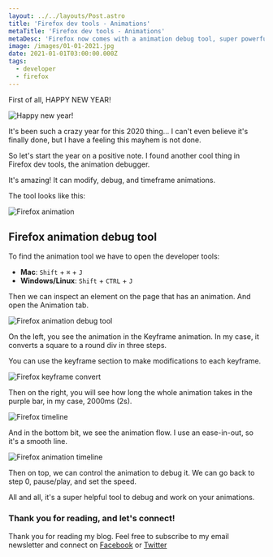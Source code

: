 ```yaml
---
layout: ../../layouts/Post.astro
title: 'Firefox dev tools - Animations'
metaTitle: 'Firefox dev tools - Animations'
metaDesc: 'Firefox now comes with a animation debug tool, super powerful and handy!'
image: /images/01-01-2021.jpg
date: 2021-01-01T03:00:00.000Z
tags:
  - developer
  - firefox
---
```


First of all, HAPPY NEW YEAR!

![Happy new year!](https://media.giphy.com/media/xUySTMO8XWIRjp0w4o/giphy.gif)

It's been such a crazy year for this 2020 thing...
I can't even believe it's finally done, but I have a feeling this mayhem is not done.

So let's start the year on a positive note. I found another cool thing in Firefox dev tools, the animation debugger.

It's amazing! It can modify, debug, and timeframe animations.

The tool looks like this:

![Firefox animation](https://cdn.hashnode.com/res/hashnode/image/upload/v1609077361340/jW_mXV46n.gif)

## Firefox animation debug tool

To find the animation tool we have to open the developer tools:

- **Mac**: `Shift` + `⌘` + `J`
- **Windows/Linux**: `Shift` + `CTRL` + `J`

Then we can inspect an element on the page that has an animation. And open the Animation tab.

![Firefox animation debug tool](https://cdn.hashnode.com/res/hashnode/image/upload/v1609076786462/_HdJDoOVQ.png)

On the left, you see the animation in the Keyframe animation. In my case, it converts a square to a round div in three steps.

You can use the keyframe section to make modifications to each keyframe.

![Firefox keyframe convert](https://cdn.hashnode.com/res/hashnode/image/upload/v1609076985484/9oTR_s2kO.png)

Then on the right, you will see how long the whole animation takes in the purple bar, in my case, 2000ms (2s).

![Firefox timeline](https://cdn.hashnode.com/res/hashnode/image/upload/v1609076953941/LC7DiDyI5.png)

And in the bottom bit, we see the animation flow. I use an ease-in-out, so it's a smooth line.

![Firefox animation timeline](https://cdn.hashnode.com/res/hashnode/image/upload/v1609077144650/72aiX7Cj_.png)

Then on top, we can control the animation to debug it. We can go back to step 0, pause/play, and set the speed.

All and all, it's a super helpful tool to debug and work on your animations.

### Thank you for reading, and let's connect!

Thank you for reading my blog. Feel free to subscribe to my email newsletter and connect on [Facebook](https://www.facebook.com/DailyDevTipsBlog) or [Twitter](https://twitter.com/DailyDevTips1)
